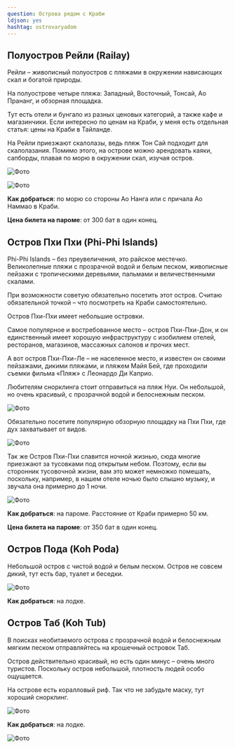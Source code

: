 ```yaml
---
question: Острова рядом с Краби
ldjson: yes
hashtag: ostrovaryadom
---
```


## Полуостров Рейли (Railay)

Рейли – живописный полуостров с пляжами в окружении нависающих скал и богатой природы.

На полуострове четыре пляжа: Западный, Восточный, Тонсай, Ао Прананг, и обзорная площадка.

Тут есть отели и бунгало из разных ценовых категорий, а также кафе и магазинчики. Если интересно по ценам на Краби, у меня есть отдельная статья: цены на Краби в Тайланде.

На Рейли приезжают скалолазы, ведь пляж Тон Сай подходит для скалолазания. Помимо этого, на острове можно арендовать каяки, сапборды, плавая по морю в окружении скал, изучая остров.

![Фото](https://krabifaq.ru/assets/raily2.jpg) 

![Фото](https://krabifaq.ru/assets/raily.jpg) 

**Как добраться**: по морю со стороны Ао Нанга или с причала Ао Наммао в Краби.

**Цена билета на пароме**: от 300 бат в один конец.

## Остров Пхи Пхи (Phi-Phi Islands)

Phi-Phi Islands – без преувеличения, это райское местечко. Великолепные пляжи с прозрачной водой и белым песком, живописные пейзажи с тропическими деревьями, пальмами и величественными скалами.

При возможности советую обязательно посетить этот остров. Считаю обязательной точкой – что посмотреть на Краби самостоятельно.

Остров Пхи-Пхи имеет небольшие островки.

Самое популярное и востребованное место – остров Пхи-Пхи-Дон, и он единственный имеет хорошую инфраструктуру с изобилием отелей, ресторанов, магазинов, массажных салонов и прочих мест.

А вот остров Пхи-Пхи-Ле – не населенное место, и известен он своими пейзажами, дикими пляжами, и пляжем Майя Бей, где проходили съемки фильма «Пляж» с Леонардо Ди Каприо.

Любителям снорклинга стоит отправиться на пляж Нуи. Он небольшой, но очень красивый, с прозрачной водой и белоснежным песком.

![Фото](https://krabifaq.ru/assets/phi-phi2.jpg) 


Обязательно посетите популярную обзорную площадку на Пхи Пхи, где дух захватывает от видов.

![Фото](https://krabifaq.ru/assets/phi-phi3.jpg) 

Так же Остров Пхи-Пхи славится ночной жизнью, сюда многие приезжают за тусовками под открытым небом. Поэтому, если вы сторонник тусовочной жизни, вам это может немножко помешать, поскольку, например, в нашем отеле ночью было слышно музыку, и звучала она примерно до 1 ночи.

![Фото](https://krabifaq.ru/assets/phi-phi.jpg) 


**Как добраться**: на пароме. Расстояние от Краби примерно 50 км.

**Цена билета на пароме**: от 350 бат в один конец.

## Остров Пода (Koh Poda)

Небольшой остров с чистой водой и белым песком. Остров не совсем дикий, тут есть бар, туалет и беседки.

![Фото](https://krabifaq.ru/assets/poda.jpg) 

**Как добраться**: на лодке.

## Остров Таб (Koh Tub)

В поисках необитаемого острова с прозрачной водой и белоснежным мягким песком отправляйтесь на крошечный островок Таб.

Остров действительно красивый, но есть один минус – очень много туристов. Поскольку остров небольшой, плотность людей особо ощущается.

На острове есть коралловый риф. Так что не забудьте маску, тут хороший снорклинг.


![Фото](https://krabifaq.ru/assets/tab.jpg)

**Как добраться**: на лодке.

![Фото](https://krabifaq.ru/assets/phi-phi.jpg)





